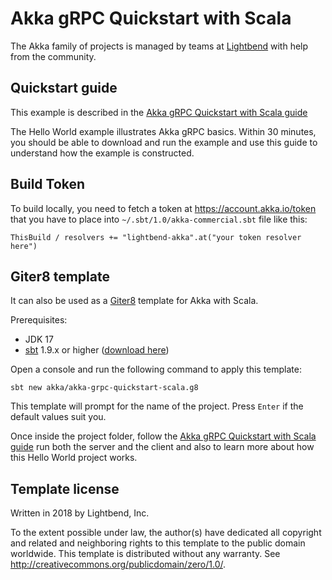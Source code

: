 # Akka gRPC Quickstart with Scala

The Akka family of projects is managed by teams at [Lightbend](https://lightbend.com/) with help from the community.

## Quickstart guide

This example is described in the [Akka gRPC Quickstart with Scala guide](https://developer.lightbend.com/guides/akka-grpc-quickstart-scala/)

The Hello World example illustrates Akka gRPC basics. Within 30 minutes, you should be able to download and run the example and use this guide to understand how the example is constructed.

## Build Token

To build locally, you need to fetch a token at https://account.akka.io/token that you have to place into `~/.sbt/1.0/akka-commercial.sbt` file like this:
```
ThisBuild / resolvers += "lightbend-akka".at("your token resolver here")
```

## Giter8 template

It can also be used as a [Giter8][g8] template for Akka with Scala.

Prerequisites:
- JDK 17
- [sbt][sbt] 1.9.x or higher ([download here][sbt_download])

Open a console and run the following command to apply this template:
 ```
sbt new akka/akka-grpc-quickstart-scala.g8
 ```

This template will prompt for the name of the project. Press `Enter` if the default values suit you.

Once inside the project folder, follow the [Akka gRPC Quickstart with Scala guide](https://developer.lightbend.com/guides/akka-grpc-quickstart-scala/) run both the server and the client and also to learn more about how this Hello World project works.

## Template license

Written in 2018 by Lightbend, Inc.

To the extent possible under law, the author(s) have dedicated all copyright and related
and neighboring rights to this template to the public domain worldwide.
This template is distributed without any warranty. See <http://creativecommons.org/publicdomain/zero/1.0/>.

[g8]: http://www.foundweekends.org/giter8/
[sbt]: http://www.scala-sbt.org/
[sbt_download]: http://www.scala-sbt.org/download.html
